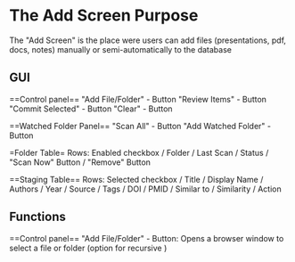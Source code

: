 # The Add Screen Purpose 

The "Add Screen" is the place were users can add files (presentations, pdf, docs, notes) manually or semi-automatically to the database


## GUI 
==Control panel==
"Add File/Folder" - Button
"Review Items" - Button
"Commit Selected" - Button
"Clear" - Button


==Watched Folder Panel== 
"Scan All" - Button
"Add Watched Folder" - Button

=Folder Table=
Rows: Enabled checkbox / Folder / Last Scan / Status / "Scan Now" Button / "Remove" Button


==Staging Table==
Rows: Selected checkbox / Title / Display Name / Authors / Year / Source / Tags / DOI / PMID / Similar to / Similarity / Action

## Functions
==Control panel==
"Add File/Folder" - Button: Opens a browser window to select a file or folder (option for recursive )

